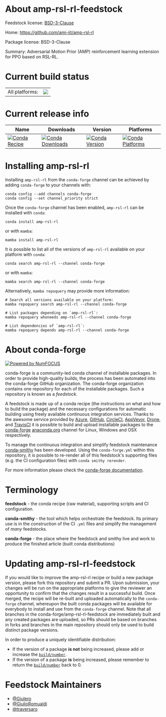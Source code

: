 About amp-rsl-rl-feedstock
==========================

Feedstock license: [BSD-3-Clause](https://github.com/conda-forge/amp-rsl-rl-feedstock/blob/main/LICENSE.txt)

Home: https://github.com/ami-iit/amp-rsl-rl

Package license: BSD-3-Clause

Summary: Adversarial Motion Prior (AMP) reinforcement learning extension for PPO based on RSL-RL.

Current build status
====================


<table><tr><td>All platforms:</td>
    <td>
      <a href="https://dev.azure.com/conda-forge/feedstock-builds/_build/latest?definitionId=25701&branchName=main">
        <img src="https://dev.azure.com/conda-forge/feedstock-builds/_apis/build/status/amp-rsl-rl-feedstock?branchName=main">
      </a>
    </td>
  </tr>
</table>

Current release info
====================

| Name | Downloads | Version | Platforms |
| --- | --- | --- | --- |
| [![Conda Recipe](https://img.shields.io/badge/recipe-amp--rsl--rl-green.svg)](https://anaconda.org/conda-forge/amp-rsl-rl) | [![Conda Downloads](https://img.shields.io/conda/dn/conda-forge/amp-rsl-rl.svg)](https://anaconda.org/conda-forge/amp-rsl-rl) | [![Conda Version](https://img.shields.io/conda/vn/conda-forge/amp-rsl-rl.svg)](https://anaconda.org/conda-forge/amp-rsl-rl) | [![Conda Platforms](https://img.shields.io/conda/pn/conda-forge/amp-rsl-rl.svg)](https://anaconda.org/conda-forge/amp-rsl-rl) |

Installing amp-rsl-rl
=====================

Installing `amp-rsl-rl` from the `conda-forge` channel can be achieved by adding `conda-forge` to your channels with:

```
conda config --add channels conda-forge
conda config --set channel_priority strict
```

Once the `conda-forge` channel has been enabled, `amp-rsl-rl` can be installed with `conda`:

```
conda install amp-rsl-rl
```

or with `mamba`:

```
mamba install amp-rsl-rl
```

It is possible to list all of the versions of `amp-rsl-rl` available on your platform with `conda`:

```
conda search amp-rsl-rl --channel conda-forge
```

or with `mamba`:

```
mamba search amp-rsl-rl --channel conda-forge
```

Alternatively, `mamba repoquery` may provide more information:

```
# Search all versions available on your platform:
mamba repoquery search amp-rsl-rl --channel conda-forge

# List packages depending on `amp-rsl-rl`:
mamba repoquery whoneeds amp-rsl-rl --channel conda-forge

# List dependencies of `amp-rsl-rl`:
mamba repoquery depends amp-rsl-rl --channel conda-forge
```


About conda-forge
=================

[![Powered by
NumFOCUS](https://img.shields.io/badge/powered%20by-NumFOCUS-orange.svg?style=flat&colorA=E1523D&colorB=007D8A)](https://numfocus.org)

conda-forge is a community-led conda channel of installable packages.
In order to provide high-quality builds, the process has been automated into the
conda-forge GitHub organization. The conda-forge organization contains one repository
for each of the installable packages. Such a repository is known as a *feedstock*.

A feedstock is made up of a conda recipe (the instructions on what and how to build
the package) and the necessary configurations for automatic building using freely
available continuous integration services. Thanks to the awesome service provided by
[Azure](https://azure.microsoft.com/en-us/services/devops/), [GitHub](https://github.com/),
[CircleCI](https://circleci.com/), [AppVeyor](https://www.appveyor.com/),
[Drone](https://cloud.drone.io/welcome), and [TravisCI](https://travis-ci.com/)
it is possible to build and upload installable packages to the
[conda-forge](https://anaconda.org/conda-forge) [anaconda.org](https://anaconda.org/)
channel for Linux, Windows and OSX respectively.

To manage the continuous integration and simplify feedstock maintenance
[conda-smithy](https://github.com/conda-forge/conda-smithy) has been developed.
Using the ``conda-forge.yml`` within this repository, it is possible to re-render all of
this feedstock's supporting files (e.g. the CI configuration files) with ``conda smithy rerender``.

For more information please check the [conda-forge documentation](https://conda-forge.org/docs/).

Terminology
===========

**feedstock** - the conda recipe (raw material), supporting scripts and CI configuration.

**conda-smithy** - the tool which helps orchestrate the feedstock.
                   Its primary use is in the construction of the CI ``.yml`` files
                   and simplify the management of *many* feedstocks.

**conda-forge** - the place where the feedstock and smithy live and work to
                  produce the finished article (built conda distributions)


Updating amp-rsl-rl-feedstock
=============================

If you would like to improve the amp-rsl-rl recipe or build a new
package version, please fork this repository and submit a PR. Upon submission,
your changes will be run on the appropriate platforms to give the reviewer an
opportunity to confirm that the changes result in a successful build. Once
merged, the recipe will be re-built and uploaded automatically to the
`conda-forge` channel, whereupon the built conda packages will be available for
everybody to install and use from the `conda-forge` channel.
Note that all branches in the conda-forge/amp-rsl-rl-feedstock are
immediately built and any created packages are uploaded, so PRs should be based
on branches in forks and branches in the main repository should only be used to
build distinct package versions.

In order to produce a uniquely identifiable distribution:
 * If the version of a package **is not** being increased, please add or increase
   the [``build/number``](https://docs.conda.io/projects/conda-build/en/latest/resources/define-metadata.html#build-number-and-string).
 * If the version of a package **is** being increased, please remember to return
   the [``build/number``](https://docs.conda.io/projects/conda-build/en/latest/resources/define-metadata.html#build-number-and-string)
   back to 0.

Feedstock Maintainers
=====================

* [@Giulero](https://github.com/Giulero/)
* [@GiulioRomualdi](https://github.com/GiulioRomualdi/)
* [@traversaro](https://github.com/traversaro/)

